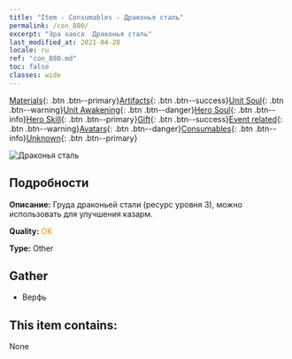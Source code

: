 ```yaml
---
title: "Item - Consumables - Драконья сталь"
permalink: /con_880/
excerpt: "Эра хаоса  Драконья сталь"
last_modified_at: 2021-04-28
locale: ru
ref: "con_880.md"
toc: false
classes: wide
---
```

 [Materials](/ItemsRU/){: .btn .btn--primary}[Artifacts](/ItemsRU/Artifacts/){: .btn .btn--success}[Unit Soul](/ItemsRU/UnitSoul/){: .btn .btn--warning}[Unit Awakening](/ItemsRU/UnitAwakening/){: .btn .btn--danger}[Hero Soul](/ItemsRU/HeroSoul/){: .btn .btn--info}[Hero Skill](/ItemsRU/HeroSkill/){: .btn .btn--primary}[Gift](/ItemsRU/Gift/){: .btn .btn--success}[Event related](/ItemsRU/Events/){: .btn .btn--warning}[Avatars](/ItemsRU/Avatars/){: .btn .btn--danger}[Consumables](/ItemsRU/Consumables/){: .btn .btn--info}[Unknown](/ItemsRU/Unknown/){: .btn .btn--primary}

 ![Драконья сталь](/images/t/i_115.png)

## Подробности
 **Описание:** Груда драконьей стали (ресурс уровня 3), можно использовать для улучшения казарм.

 **Quality:** <span style="color: #FF8C00">OK</span>

 **Type:** Other

## Gather

*    Верфь 

## This item contains:

  None

